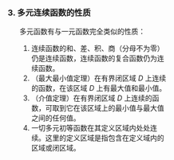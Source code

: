 <div style="float: left; width: 64%; padding: 1%;">

### 3. 多元连续函数的性质

<ul>

多元函数有与一元函数完全类似的性质：
1. 连续函数的和、差、积、商（分母不为零）仍是连续函数，连续函数的复合函数仍为连续函数。
2. （最大最小值定理）在有界闭区域 $D$ 上连续的函数，在该区域 $D$ 上有最大值和最小值。
3. （介值定理）在有界闭区域 $D$ 上连续的函数，可取到它在该区域上的最小值与最大值之间的任何值。
4. 一切多元初等函数在其定义区域内处处连续。这里的定义区域是指包含在定义域内的区域或闭区域。

</ul>
</div>
<div style="float: right; width: 26%; padding: 1%;">

</div>
<div style="clear: both;"></div>
